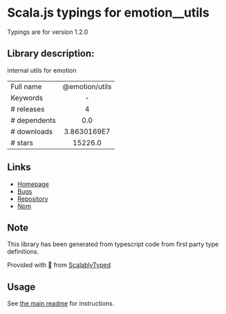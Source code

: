 
# Scala.js typings for emotion__utils

Typings are for version 1.2.0

## Library description:
internal utils for emotion

|                    |                 |
| ------------------ | :-------------: |
| Full name          | @emotion/utils |
| Keywords           | - |
| # releases         | 4 |
| # dependents       | 0.0 |
| # downloads        | 3.8630169E7 |
| # stars            | 15226.0 |

## Links
- [Homepage](https://github.com/emotion-js/emotion/tree/main#readme)
- [Bugs](https://github.com/emotion-js/emotion/issues)
- [Repository](https://github.com/emotion-js/emotion/tree/main)
- [Npm](https://www.npmjs.com/package/%40emotion%2Futils)
    


## Note
This library has been generated from typescript code from first party type definitions.

Provided with :purple_heart: from [ScalablyTyped](https://github.com/oyvindberg/ScalablyTyped)

## Usage
See [the main readme](../../readme.md) for instructions.


